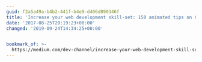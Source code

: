 ```yaml
---
guid: f2a5a49a-b4b2-441f-b4e9-d406d890346f
title: 'Increase your web development skill-set: 150 animated tips on Chrome DevTools'
date: '2017-08-25T20:19:23+00:00'
changed: '2019-09-24T14:34:25+00:00'


bookmark_of: >-
  https://medium.com/dev-channel/increase-your-web-development-skill-set-150-animated-tips-on-chrome-devtools-4a30155e6b8e
---
```





